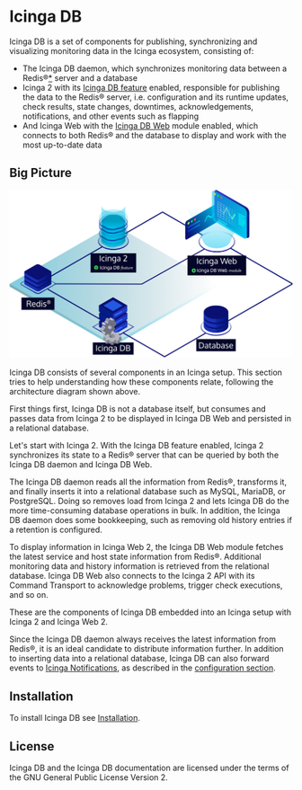 # Icinga DB

Icinga DB is a set of components for publishing, synchronizing and
visualizing monitoring data in the Icinga ecosystem, consisting of:

* The Icinga DB daemon,
  which synchronizes monitoring data between a Redis®[\*](TRADEMARKS.md#redis) server and a database
* Icinga 2 with its [Icinga DB feature](https://icinga.com/docs/icinga-2/latest/doc/14-features/#icinga-db) enabled,
  responsible for publishing the data to the Redis® server, i.e. configuration and its runtime updates, check results,
  state changes, downtimes, acknowledgements, notifications, and other events such as flapping
* And Icinga Web with the
  [Icinga DB Web](https://icinga.com/docs/icinga-db-web) module enabled,
  which connects to both Redis® and the database to display and work with the most up-to-date data

## Big Picture

![Icinga DB Architecture](images/icingadb-architecture.png)

Icinga DB consists of several components in an Icinga setup.
This section tries to help understanding how these components relate, following the architecture diagram shown above.

First things first, Icinga DB is not a database itself, but consumes and passes data from Icinga 2 to be displayed in Icinga DB Web and persisted in a relational database.

Let's start with Icinga 2.
With the Icinga DB feature enabled, Icinga 2 synchronizes its state to a Redis® server that can be queried by both the Icinga DB daemon and Icinga DB Web.

The Icinga DB daemon reads all the information from Redis®, transforms it, and finally inserts it into a relational database such as MySQL, MariaDB, or PostgreSQL.
Doing so removes load from Icinga 2 and lets Icinga DB do the more time-consuming database operations in bulk.
In addition, the Icinga DB daemon does some bookkeeping, such as removing old history entries if a retention is configured.

To display information in Icinga Web 2, the Icinga DB Web module fetches the latest service and host state information from Redis®.
Additional monitoring data and history information is retrieved from the relational database.
Icinga DB Web also connects to the Icinga 2 API with its Command Transport to acknowledge problems, trigger check executions, and so on.

These are the components of Icinga DB embedded into an Icinga setup with Icinga 2 and Icinga Web 2.

Since the Icinga DB daemon always receives the latest information from Redis®, it is an ideal candidate to distribute information further.
In addition to inserting data into a relational database, Icinga DB can also forward events to [Icinga Notifications](https://icinga.com/docs/icinga-notifications/),
as described in the [configuration section](03-Configuration.md#notifications-source-configuration).

## Installation

To install Icinga DB see [Installation](02-Installation.md).

## License

Icinga DB and the Icinga DB documentation are licensed under the terms of the
GNU General Public License Version 2.
